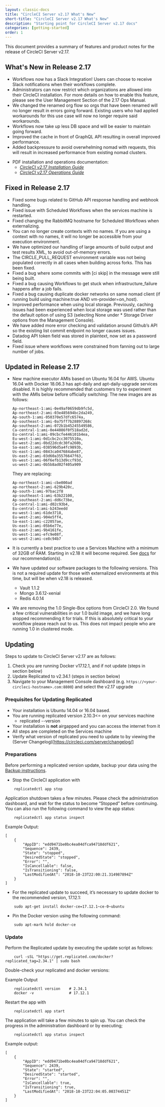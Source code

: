 ```yaml
---
layout: classic-docs
title: "CircleCI Server v2.17 What's New"
short-title: "CircleCI Server v2.17 What's New"
description: "Starting point for CircleCI Server v2.17 docs"
categories: [getting-started]
order: 1
---
```


This document provides a summary of features and product notes for the release of CircleCI Server v2.17.

## What's New in Release 2.17

* Workflows now has a Slack Integration! Users can choose to receive Slack notifications when their workflows complete.
* Administrators can now restrict which organizations are allowed into their CircleCI installation. For more details on how to enable this feature, please see the User Management Section of the 2.17 Ops Manual.
* We changed the renamed org flow so orgs that have been renamed will no longer result in errors going forward. Existing users who had applied workarounds for this use case will now no longer require said workarounds.
* Workflows now take up less DB space and will be easier to maintain going forward.
* Improved the cache in front of GraphQL API resulting in overall improved performance.
* Added backpressure to avoid overwhelming nomad with requests, this will result in increased performance from existing nomad clusters.


- PDF installation and operations documentation:
   - [*CircleCI v2.17 Installation Guide*](https://circleci.com/docs/2.0/circleci-install-doc-v2-17.pdf)
   - [*CircleCI v2.17 Operations Guide*](https://circleci.com/docs/2.0/circleci-ops-guide-v2-17.pdf)

## Fixed in Release 2.17

* Fixed some bugs related to GitHub API response handling and webhook handling.
* Fixed issue with Scheduled Workflows when the services machine is restarted.
* Fixed changing the RabbitMQ hostname for Scheduled Workflows when externalizing.
* You can no longer create contexts with no names. If you are using a context with no names, it will no longer be accessible from your execution environment.
* We have optimized our handling of large amounts of build output and test results XML, to avoid out-of-memory errors.
* The CIRCLE_PULL_REQUEST environment variable was not being populated correctly in all cases when building across forks. This has been fixed.
* Fixed a bug where some commits with [ci skip] in the message were still being built.
* Fixed a bug causing Workflows to get stuck when infrastructure_failure happens after a job fails.
* Fixed a bug causing duplicate docker networks on same nomad client (if running build using machine:true AND vm-provider=on_host).
* Improved performance when using local storage. Previously, caching issues had been experienced when local storage was used rather than the default option of using S3 (selecting None under * Storage Driver options from the Management Console).
* We have added more error checking and validation around Github’s API so the existing list commit endpoint no longer causes issues.
* Datadog API token field was stored in plaintext, now set as a password field.
* Fixed issue where workflows were constrained from fanning out to large number of jobs.


## Updated in Release 2.17

* New machine executor AMIs based on Ubuntu 16.04 for AWS.
  Ubuntu 16.04 with Docker 18.06.3 has apt-daily and apt-daily-upgrade services disabled.
  It is highly recommended that customers try to experiment with the AMIs below before officially switching:
  The new images are as follows:

  ```
  Ap-northeast-1:ami-0e49af0659db9fc5d,
  Ap-northeast-2:ami-03e485694bc2da249,
  Ap-south-1:ami-050370e57dfc6574a,
  Ap-southeast-1:ami-0a75ff7b28897268c
  Ap-southeast-2:ami-072b1b45245549586,
  Ca-central-1:ami-0e44086f0f518ad2d,
  Eu-central-1:ami-09cbcfe446101b4ea,
  Eu-west-1:ami-0d1cbc2cc3075510a,
  Eu-west-2:ami-0bd22dcdc30fa260b,
  Sa-east-1:ami-038596d5a4fc9893b,
  Us-east-1:ami-0843ca047684abe87,
  Us-east-2:ami-03d60a35576647f63,
  Us-west-1:ami-06f6efb13d9ccf93d,
  us-west-2:ami-0b5b8ad02f405a909
  ```

  They are replacing:

  ```
  Ap-northeast-1:ami-cbe000ad
  ap-northeast-2:ami-629b420c,
  Ap-south-1:ami-97bac2f8
  ap-southeast-1:ami-63b22100,
  Ap-southeast-2:ami-dd6c73be,
  Ca-central-1:ami-d02c93b4,
  Eu-central-1:ami-b243eedd
  eu-west-1:ami-61de3718,
  Eu-west-2:ami-904e5ff4,
  Sa-east-1:ami-c22057ae,
  Us-east-1:ami-05b6e77e,
  Us-east-2:ami-9b4161fe,
  Us-west-1:ami-efc9e08f,
  us-west-2:ami-ce8c94b7
  ```

* It is currently a best practice to use a Services Machine with a minimum of 32GB of RAM. Starting in v2.18 it will become required. See [docs](https://circleci.com/docs/2.0/aws/#planning) for our recommendation(s).
* We have updated our software packages to the following versions. This is not a required update for those with externalized environments at this time, but will be when v2.18 is released.

  * Vault 1.1.2
  * Mongo 3.6.12-xenial
  * Redis 4.0.14

* We are removing the 1.0 Single-Box options from CircleCI 2.0. We found a few critical vulnerabilities in our 1.0 build image, and we have long stopped recommending it for trials. If this is absolutely critical to your workflow please reach out to us. This does not impact people who are running 1.0 in clustered mode.

## Updating
Steps to update to CircleCI Server v2.17 are as follows:

1. Check you are running Docker v17.12.1, and if not update (steps in section below)
2. Update Replicated to v2.34.1 (steps in section below)
3. Navigate to your Management Console dashboard (e.g. `https://<your-circleci-hostname>.com:8800`) and select the v2.17 upgrade

### Prequisites for Updating Replicated

- Your installation is Ubuntu 14.04 or 16.04 based.
- You are running replicated version 2.10.3<= on your services machine
  - replicated --version
- Your installation is **not** airgapped and you can access the internet from it
- All steps are completed on the Services machine
- Verify what version of replicated you need to update to by viewing the (Server Changelog)[https://circleci.com/server/changelog/]

### Preparations

Before performing a replicated version update, backup your data using the [Backup instructions]({{site.baseurl}}/2.0/backup/).

- Stop the CircleCI application with

```
    replicatedctl app stop
```

Application shutdown takes a few minutes. Please check the administration dashboard, and wait for the status to become “Stopped” before continuing. You can also run the following command to view the app status:

```
    replicatedctl app status inspect
```

Example Output:
```
[
    {
        "AppID": "edd9471be0bc4ea04dfca94718ddf621",
        "Sequence": 2439,
        "State": "stopped",
        "DesiredState": "stopped",
        "Error": "",
        "IsCancellable": false,
        "IsTransitioning": false,
        "LastModifiedAt": "2018-10-23T22:00:21.314987894Z"
    }
]
```

- For the replicated update to succeed, it’s necessary to update docker to the recommended version, 17.12.1:

```
    sudo apt-get install docker-ce=17.12.1~ce-0~ubuntu
```

- Pin the Docker version using the following command:

```
    sudo apt-mark hold docker-ce
```

### Update

Perform the Replicated update by executing the update script as follows:

```
    curl -sSL "https://get.replicated.com/docker?replicated_tag=2.34.1" | sudo bash
```

Double-check your replicated and docker versions:

Example Output
```
    replicatedctl version    # 2.34.1
    docker -v                # 17.12.1
```

Restart the app with

```
    replicatedctl app start
```

The application will take a few minutes to spin up. You can check the progress in the administration dashboard or by executing;

```
    replicatedctl app status inspect
```

Example output:
```
[
    {
        "AppID": "edd9471be0bc4ea04dfca94718ddf621",
        "Sequence": 2439,
        "State": "started",
        "DesiredState": "started",
        "Error": "",
        "IsCancellable": true,
        "IsTransitioning": true,
        "LastModifiedAt": "2018-10-23T22:04:05.00374451Z"
    }
]
```
